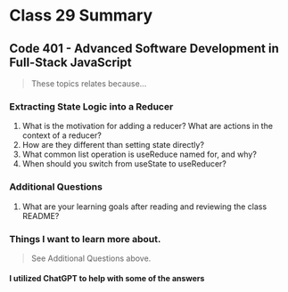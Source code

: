 # Class 29 Summary
## Code 401 - Advanced Software Development in Full-Stack JavaScript

> These topics relates because...

### Extracting State Logic into a Reducer
1. What is the motivation for adding a reducer?
What are actions in the context of a reducer?
2. How are they different than setting state directly?
3. What common list operation is useReduce named for, and why?
4. When should you switch from useState to useReducer?

### Additional Questions
1. What are your learning goals after reading and reviewing the class README?
> 

### Things I want to learn more about.
> See Additional Questions above.

#### I utilized ChatGPT to help with some of the answers